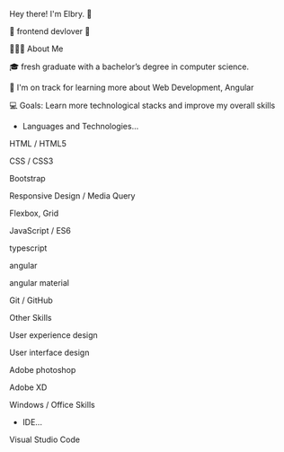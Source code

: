 Hey there! I'm Elbry. 👋

🚀 frontend devlover 🚀

👨🏻‍💻  About Me

🎓  fresh graduate with a bachelor’s degree in computer science.

🌱  I'm on track for learning more about Web Development, Angular

💻  Goals: Learn more technological stacks and improve my overall skills

- Languages and Technologies...

HTML / HTML5 

CSS / CSS3 

Bootstrap 

Responsive Design / Media Query

Flexbox, Grid

JavaScript / ES6  

typescript 

angular

angular material

Git / GitHub 

Other Skills 

User experience design 

User interface design 

Adobe photoshop

Adobe XD  

Windows / Office Skills 

- IDE...

Visual Studio Code 
